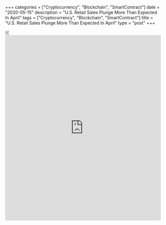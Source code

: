+++
categories = ["Cryptocurrency", "Blockchain", "SmartContract"]
date = "2020-05-15"
description = "U.S. Retail Sales Plunge More Than Expected In April"
tags = ["Cryptocurrency", "Blockchain", "SmartContract"]
title = "U.S. Retail Sales Plunge More Than Expected In April"
type = "post"
+++

{{<iframe id="large-banner" src="https://www.bounty.group/#slide=4.0" width="100%" height="600" scrolling="no" style="border: 0px solid rgb(216, 221, 230); border-radius: 3px;">}}

Retail sales in the U.S. plunged by even more than expected in the month
of April, according to a report released by the Commerce Department on
Friday.

The report said retail sales cratered by 16.4 percent in April after
tumbling by a revised 8.3 percent in March. Economists had expected
retail sales to plummet by 12.0 percent compared to the 8.7 percent
slump originally reported for the previous month.

Excluding sales by motor vehicle and parts dealers, retail sales plunged
by an even steeper 17.2 percent in April after falling by a revised 4.0
percent in March.

Ex-auto sales were expected to tumble by 8.6 percent compared to the 4.5
percent nosedive originally reported for the previous month.

For comments and feedback [contact](https://www.playgroundfx.com/contact/): editorial@rtt[news](https://www.letsplayfx.com/blog/forex-news-website/).com

[Economic News][1]

 **What parts of the world are seeing the best (and worst) economic
performances lately? Click[here][2] to check out our [Econ Scorecard][2]
and find out! See up-to-the-moment [ranking](https://www.playgroundfx.com/blog/crypto-exchange-ranking/)s for the best and worst
performers in [GDP][3], [unemployment rate][4], [inflation][2] and much
more.**

   1. www.rtt[news](https://www.letsplayfx.com/blog/forex-news-website/).com/Content/EconomicNews.aspx
   2. www.rtt[news](https://www.letsplayfx.com/blog/forex-news-website/).com/economic-scorecard/world-rank/CPI/highest-performance.aspx
   3. www.rtt[news](https://www.letsplayfx.com/blog/forex-news-website/).com/economic-scorecard/world-rank/GDP/highest-performance.aspx
   4. www.rtt[news](https://www.letsplayfx.com/blog/forex-news-website/).com/economic-scorecard/world-rank/unemployment-rate/lowest-performance.aspx